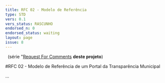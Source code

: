 ```yaml
---
title: RFC 02 - Modelo de Referência
type: STD
vers: 0.1
vers_status: RASCUNHO
endorsed_n: 0
endorsed_status: waiting
layout: page
issue: 8
---
```


&#160; (série "[Request For Comments](https://en.wikipedia.org/wiki/Request_for_Comments) **deste projeto**)

#RFC 02 - Modelo de Referência de um Portal da Transparência Municipal

...

